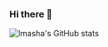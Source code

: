 ### Hi there 👋
![Imasha's GitHub stats](https://github-readme-stats.vercel.app/api?username=Imasha&show_icons=true&theme=dracula)

